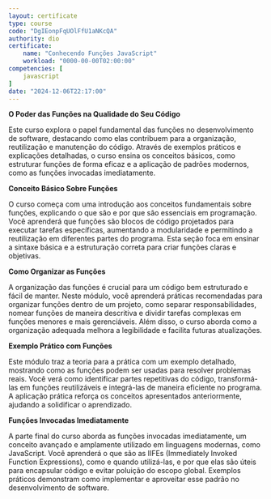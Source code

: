 ```yaml
---
layout: certificate
type: course
code: "DgIEonpFqUOlFfU1aNKcQA"
authority: dio
certificate:
    name: "Conhecendo Funções JavaScript"
    workload: "0000-00-00T02:00:00"
competencies: [
    javascript
]
date: "2024-12-06T22:17:00"
---
```


**O Poder das Funções na Qualidade do Seu Código**

Este curso explora o papel fundamental das funções no desenvolvimento de software, destacando como elas contribuem para a organização, reutilização e manutenção do código. Através de exemplos práticos e explicações detalhadas, o curso ensina os conceitos básicos, como estruturar funções de forma eficaz e a aplicação de padrões modernos, como as funções invocadas imediatamente.  

**Conceito Básico Sobre Funções**

O curso começa com uma introdução aos conceitos fundamentais sobre funções, explicando o que são e por que são essenciais em programação. Você aprenderá que funções são blocos de código projetados para executar tarefas específicas, aumentando a modularidade e permitindo a reutilização em diferentes partes do programa. Esta seção foca em ensinar a sintaxe básica e a estruturação correta para criar funções claras e objetivas.  

**Como Organizar as Funções**

A organização das funções é crucial para um código bem estruturado e fácil de manter. Neste módulo, você aprenderá práticas recomendadas para organizar funções dentro de um projeto, como separar responsabilidades, nomear funções de maneira descritiva e dividir tarefas complexas em funções menores e mais gerenciáveis. Além disso, o curso aborda como a organização adequada melhora a legibilidade e facilita futuras atualizações.  

**Exemplo Prático com Funções**

Este módulo traz a teoria para a prática com um exemplo detalhado, mostrando como as funções podem ser usadas para resolver problemas reais. Você verá como identificar partes repetitivas do código, transformá-las em funções reutilizáveis e integrá-las de maneira eficiente no programa. A aplicação prática reforça os conceitos apresentados anteriormente, ajudando a solidificar o aprendizado.  

**Funções Invocadas Imediatamente**

A parte final do curso aborda as funções invocadas imediatamente, um conceito avançado e amplamente utilizado em linguagens modernas, como JavaScript. Você aprenderá o que são as IIFEs (Immediately Invoked Function Expressions), como e quando utilizá-las, e por que elas são úteis para encapsular código e evitar poluição do escopo global. Exemplos práticos demonstram como implementar e aproveitar esse padrão no desenvolvimento de software.